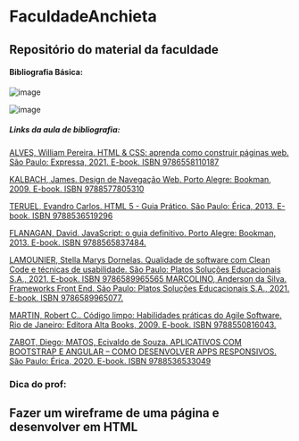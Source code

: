 # FaculdadeAnchieta
## Repositório do material da faculdade

#### Bibliografia Básica:

![image](https://github.com/B4rry4ll3n/FaculdadeAnchieta/assets/86421873/3c318e43-a0a2-4828-8c5b-4f427f2aef2d)

![image](https://github.com/B4rry4ll3n/FaculdadeAnchieta/assets/86421873/4a80057d-11b2-4ea7-8dae-b51bf5611567)

##### Links da aula de bibliografia:

<a href="https://integrada.minhabiblioteca.com.br/#/books/9786558110187"> ALVES, William Pereira. HTML & CSS: aprenda como construir páginas web. São Paulo: Expressa, 2021. E-book. ISBN 
9786558110187
</a>

<a href="https://integrada.minhabiblioteca.com.br/#/books/9788577805310">KALBACH, James. Design de Navegação Web. Porto Alegre: Bookman, 2009. E-book. ISBN 9788577805310 </a>

<a href="https://integrada.minhabiblioteca.com.br/#/books/9788536519296">TERUEL, Evandro Carlos. HTML 5 - Guia Prático. São Paulo: Érica, 2013. E-book. ISBN 9788536519296 </a>

<a href="https://integrada.minhabiblioteca.com.br/#/books/9788565837484">FLANAGAN, David. JavaScript: o guia definitivo. Porto Alegre: Bookman, 2013. E-book. ISBN 9788565837484.  </a>

<a href="https://integrada.minhabiblioteca.com.br/#/books/9786589965565">LAMOUNIER, Stella Marys Dornelas. Qualidade de software com Clean Code e técnicas de usabilidade. São Paulo: Platos Soluções Educacionais S.A., 2021. E-book. ISBN 9786589965565 </a>
<a href="https://integrada.minhabiblioteca.com.br/#/books/9786589965077">MARCOLINO, Anderson da Silva. Frameworks Front End. São Paulo: Platos Soluções Educacionais S.A., 2021. E-book. ISBN 9786589965077.  </a>

<a href="https://integrada.minhabiblioteca.com.br/#/books/9788550816043">MARTIN, Robert C.. Código limpo: Habilidades práticas do Agile Software. Rio de Janeiro: Editora Alta Books, 2009. E-book. ISBN 9788550816043.  </a>

<a href="https://integrada.minhabiblioteca.com.br/#/books/9788536533049"> ZABOT, Diego; MATOS, Ecivaldo de Souza. APLICATIVOS COM BOOTSTRAP E ANGULAR – COMO DESENVOLVER APPS RESPONSIVOS. São Paulo: Érica, 2020. E-book. ISBN 9788536533049</a>



### Dica do prof:

## Fazer um wireframe de uma página e desenvolver em HTML

